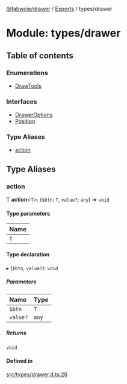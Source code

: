 [@fabwcie/drawer](../README.md) / [Exports](../modules.md) / types/drawer

# Module: types/drawer

## Table of contents

### Enumerations

- [DrawTools](../enums/types_drawer.DrawTools.md)

### Interfaces

- [DrawerOptions](../interfaces/types_drawer.DrawerOptions.md)
- [Position](../interfaces/types_drawer.Position.md)

### Type Aliases

- [action](types_drawer.md#action)

## Type Aliases

### action

Ƭ **action**<`T`\>: (`$btn`: `T`, `value?`: `any`) => `void`

#### Type parameters

| Name |
| :------ |
| `T` |

#### Type declaration

▸ (`$btn`, `value?`): `void`

##### Parameters

| Name | Type |
| :------ | :------ |
| `$btn` | `T` |
| `value?` | `any` |

##### Returns

`void`

#### Defined in

[src/types/drawer.d.ts:26](https://github.com/fabwcie/drawer/blob/21e6e28/src/types/drawer.d.ts#L26)
